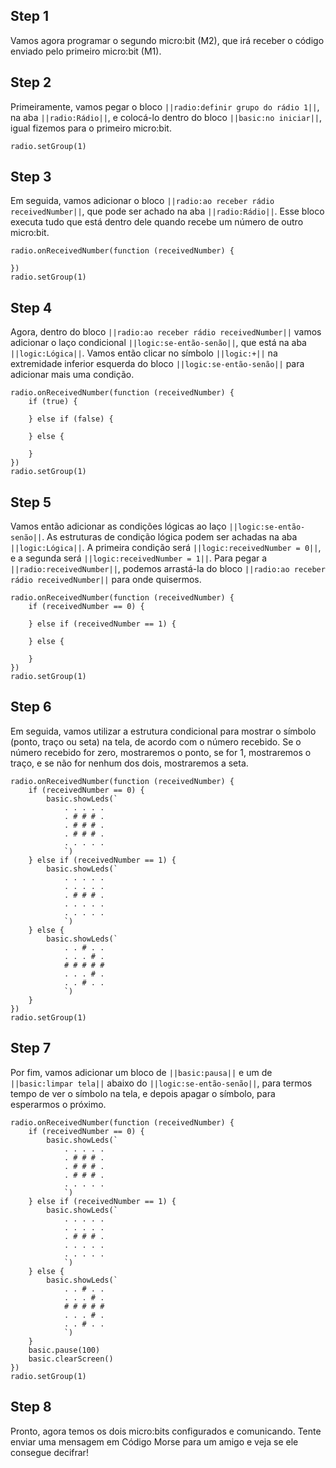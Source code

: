 


## Step 1

Vamos agora programar o segundo micro:bit (M2), que irá receber o código enviado 
pelo primeiro micro:bit (M1).

## Step 2

Primeiramente, vamos pegar o bloco ``||radio:definir grupo do rádio 1||``, na aba 
``||radio:Rádio||``, e colocá-lo dentro do bloco ``||basic:no iniciar||``, igual fizemos 
para o primeiro micro:bit.

```blocks
radio.setGroup(1)
```

## Step 3

Em seguida, vamos adicionar o bloco ``||radio:ao receber rádio receivedNumber||``,
 que pode ser achado na aba 
``||radio:Rádio||``. Esse bloco executa tudo que está dentro dele quando recebe um 
número de outro micro:bit.

```blocks
radio.onReceivedNumber(function (receivedNumber) {
	
})
radio.setGroup(1)
```

## Step 4

Agora, dentro do bloco ``||radio:ao receber rádio receivedNumber||`` vamos adicionar 
o laço condicional ``||logic:se-então-senão||``, que está na aba 
``||logic:Lógica||``. Vamos então clicar no símbolo ``||logic:+||`` na extremidade 
inferior esquerda do bloco ``||logic:se-então-senão||`` para adicionar mais uma condição.


```blocks
radio.onReceivedNumber(function (receivedNumber) {
    if (true) {
    	
    } else if (false) {
    	
    } else {
    	
    }
})
radio.setGroup(1)
```

## Step 5

Vamos então adicionar as condições lógicas ao laço ``||logic:se-então-senão||``. As 
estruturas de condição lógica podem ser achadas na aba ``||logic:Lógica||``. A primeira 
condição será ``||logic:receivedNumber = 0||``, e a segunda será 
``||logic:receivedNumber = 1||``. Para pegar a ``||radio:receivedNumber||``, podemos 
arrastá-la do bloco 
``||radio:ao receber rádio receivedNumber||`` para onde quisermos.

```blocks
radio.onReceivedNumber(function (receivedNumber) {
    if (receivedNumber == 0) {
    	
    } else if (receivedNumber == 1) {
    	
    } else {
    	
    }
})
radio.setGroup(1)
```

## Step 6

Em seguida, vamos utilizar a estrutura condicional para mostrar o símbolo (ponto, traço 
ou seta) na tela, de acordo com o número recebido. Se o número recebido for zero, 
mostraremos o ponto, se for 1, mostraremos o traço, e se não for nenhum dos dois, mostraremos 
a seta.

```blocks
radio.onReceivedNumber(function (receivedNumber) {
    if (receivedNumber == 0) {
        basic.showLeds(`
            . . . . .
            . # # # .
            . # # # .
            . # # # .
            . . . . .
            `)
    } else if (receivedNumber == 1) {
        basic.showLeds(`
            . . . . .
            . . . . .
            . # # # .
            . . . . .
            . . . . .
            `)
    } else {
        basic.showLeds(`
            . . # . .
            . . . # .
            # # # # #
            . . . # .
            . . # . .
            `)
    }
})
radio.setGroup(1)
```

## Step 7

Por fim, vamos adicionar um bloco de  ``||basic:pausa||`` e um de ``||basic:limpar tela||`` 
abaixo do ``||logic:se-então-senão||``, para termos tempo de ver o símbolo na tela, e 
depois apagar o símbolo, para esperarmos o próximo.

```blocks
radio.onReceivedNumber(function (receivedNumber) {
    if (receivedNumber == 0) {
        basic.showLeds(`
            . . . . .
            . # # # .
            . # # # .
            . # # # .
            . . . . .
            `)
    } else if (receivedNumber == 1) {
        basic.showLeds(`
            . . . . .
            . . . . .
            . # # # .
            . . . . .
            . . . . .
            `)
    } else {
        basic.showLeds(`
            . . # . .
            . . . # .
            # # # # #
            . . . # .
            . . # . .
            `)
    }
    basic.pause(100)
    basic.clearScreen()
})
radio.setGroup(1)
```



## Step 8

Pronto, agora temos os dois micro:bits configurados e comunicando. Tente enviar uma 
mensagem em Código Morse para um amigo e veja se ele consegue decifrar!







